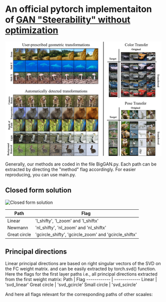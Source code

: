 
# An official pytorch implementaiton of [GAN "Steerability" without optimization](https://arxiv.org/pdf/2012.05328.pdf) 


![logo](teaser.jpg)


Generally, our methods are coded in the file BigGAN.py. Each path can be extracted by directing the "method" flag accordingly.
For easier reproducing, you can use main.py.

## Closed form solution 

![Closed form solution ](https://github.com/nsping13/GAN-Steerability-without-optimization/blob/main/User%20Specified.jpg)

Path | Flag
------------ | -------------
Linear  | 'l_shifty', 'l_zoom' and 'l_shiftx'
Newmann  |  'nl_shifty', 'nl_zoom' and 'nl_shiftx'
Great circle | 'gcircle_shifty', 'gcircle_zoom' and 'gcircle_shiftx'


## Principal directions
Linear principal directions are based on right singular vectors of the SVD on the FC weight matrix. and can be easily extracted by torch.svd() function. 
Here the flags for the first layer paths i.e., all principal directions extracted from the first weight matrix:
Path | Flag
------------ | -------------
Linear  | 'svd_linear'
Great circle | 'svd_gcircle'
Small circle | 'svd_scircle'

And here all flags relevant for the corresponding paths of other scaales:







